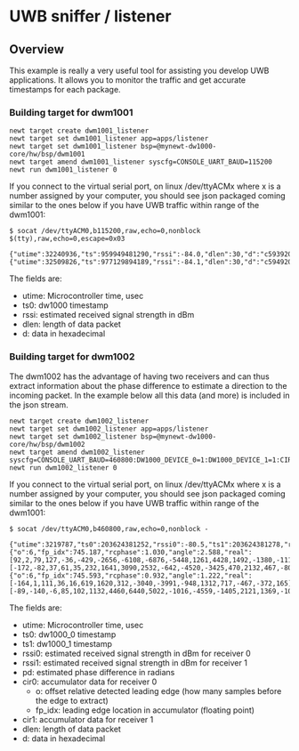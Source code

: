 # UWB sniffer / listener

## Overview
This example is really a very useful tool for assisting you develop UWB applications. It allows you to monitor the traffic and get accurate
timestamps for each package. 

### Building target for dwm1001

```no-highlight
newt target create dwm1001_listener
newt target set dwm1001_listener app=apps/listener
newt target set dwm1001_listener bsp=@mynewt-dw1000-core/hw/bsp/dwm1001
newt target amend dwm1001_listener syscfg=CONSOLE_UART_BAUD=115200
newt run dwm1001_listener 0
```

If you connect to the virtual serial port, on linux /dev/ttyACMx where x is a number assigned by your computer, you should
see json packaged coming similar to the ones below if you have UWB traffic within range of the dwm1001:
```
$ socat /dev/ttyACM0,b115200,raw,echo=0,nonblock $(tty),raw,echo=0,escape=0x03

{"utime":32240936,"ts":959949481290,"rssi":-84.0,"dlen":30,"d":"c5939204b2cf86c102049204000000000400000050c03791490713000004"}
{"utime":32509826,"ts":977129894189,"rssi":-84.1,"dlen":30,"d":"c5949204b2cf86c1020492040000000004000000500038914d0713000004"}
```

The fields are:

- utime: Microcontroller time, usec
- ts0: dw1000 timestamp
- rssi: estimated received signal strength in dBm
- dlen: length of data packet
- d: data in hexadecimal


### Building target for dwm1002

The dwm1002 has the advantage of having two receivers and can thus extract information about the phase difference to estimate
a direction to the incoming packet. In the example below all this data (and more) is included in the json stream.

```no-highlight
newt target create dwm1002_listener
newt target set dwm1002_listener app=apps/listener
newt target set dwm1002_listener bsp=@mynewt-dw1000-core/hw/bsp/dwm1002
newt target amend dwm1002_listener syscfg=CONSOLE_UART_BAUD=460800:DW1000_DEVICE_0=1:DW1000_DEVICE_1=1:CIR_ENABLED=1:USE_DBLBUFFER=0
newt run dwm1002_listener 0
```

If you connect to the virtual serial port, on linux /dev/ttyACMx where x is a number assigned by your computer, you should
see json packaged coming similar to the ones below if you have UWB traffic within range of the dwm1001:
```
$ socat /dev/ttyACM0,b460800,raw,echo=0,nonblock -

{"utime":3219787,"ts0":203624381252,"rssi0":-80.5,"ts1":203624381278,"rssi1":-81.3,"pd":1.267","dlen":30,"d":"c5439204b2cf86c102049204000000000400000050c0639c09ba13000004","cir0":{"o":6,"fp_idx":745.187,"rcphase":1.030,"angle":2.588,"real":[92,2,79,127,-36,-429,-2656,-6108,-6876,-5448,1261,4428,1492,-1380,-1113,275],"imag":[-172,-82,37,61,35,232,1641,3090,2532,-642,-4520,-3425,470,2132,467,-806]},"cir1":{"o":6,"fp_idx":745.593,"rcphase":0.932,"angle":1.222,"real":[-164,1,111,36,16,619,1620,312,-3040,-3991,-948,1312,717,-467,-372,165],"imag":[-89,-140,-6,85,102,1132,4460,6440,5022,-1016,-4559,-1405,2121,1369,-1023,-1252]}}

```

The fields are:

- utime: Microcontroller time, usec
- ts0: dw1000_0 timestamp
- ts1: dw1000_1 timestamp
- rssi0: estimated received signal strength in dBm for receiver 0
- rssi1: estimated received signal strength in dBm for receiver 1
- pd: estimated phase difference in radians
- cir0: accumulator data for receiver 0
  - o: offset relative detected leading edge (how many samples before the edge to extract)
  - fp_idx: leading edge location in accumulator (floating point)
- cir1: accumulator data for receiver 1
- dlen: length of data packet
- d: data in hexadecimal
